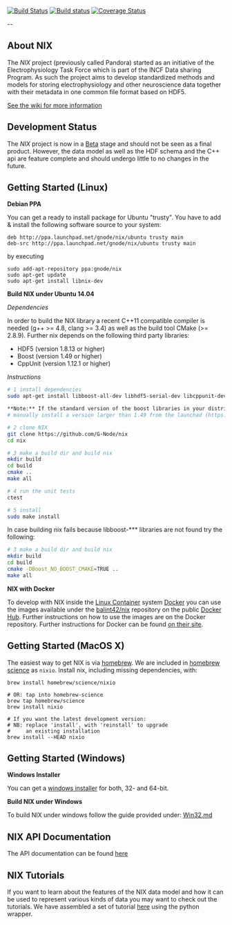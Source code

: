 [![Build Status](https://travis-ci.org/G-Node/nix.svg?branch=master)](https://travis-ci.org/G-Node/nix)
[![Build status](https://ci.appveyor.com/api/projects/status/cdupf2np8ffg5hjt/branch/master?svg=true)](https://ci.appveyor.com/project/stoewer/nix/branch/master)
[![Coverage Status](https://coveralls.io/repos/G-Node/nix/badge.svg?branch=master)](https://coveralls.io/r/G-Node/nix?branch=master)

--

About NIX
-------------

The *NIX* project (previously called Pandora) started as an initiative of the Electrophysiology Task Force which is part
of the INCF Data sharing Program. As such the project aims to develop standardized methods and models for storing
electrophysiology and other neuroscience data together with their metadata in one common file format based on HDF5.

[See the wiki for more information](https://github.com/G-Node/nix/wiki)

Development Status
------------------

The *NIX* project is now in a [Beta](https://github.com/G-Node/nix/releases) stage and should not be seen as a final product. However, the data model as well as the HDF schema and the C++ api are feature complete and should undergo little to no changes in the future.

Getting Started (Linux)
-----------------------

**Debian PPA**

You can get a ready to install package for Ubuntu "trusty". You have to add & install the following software source to your system:

```
deb http://ppa.launchpad.net/gnode/nix/ubuntu trusty main
deb-src http://ppa.launchpad.net/gnode/nix/ubuntu trusty main
```
by executing

```
sudo add-apt-repository ppa:gnode/nix
sudo apt-get update
sudo apt-get install libnix-dev
```

**Build NIX under Ubuntu 14.04**

_Dependencies_

In order to build the NIX library a recent C++11 compatible compiler is needed (g++ >= 4.8, clang >= 3.4)
as well as the build tool CMake (>= 2.8.9). Further nix depends on the following third party libraries:

- HDF5 (version 1.8.13 or higher)
- Boost (version 1.49 or higher)
- CppUnit (version 1.12.1 or higher)

_Instructions_

```bash
# 1 install dependencies
sudo apt-get install libboost-all-dev libhdf5-serial-dev libcppunit-dev cmake build-essential

**Note:** If the standard version of the boost libraries in your distribution is less than 1.49,
# manually install a version larger than 1.49 from the launchad (https://launchpad.net/~boost-latest/+archive/ubuntu/ppa)

# 2 clone NIX
git clone https://github.com/G-Node/nix
cd nix

# 3 make a build dir and build nix
mkdir build
cd build
cmake ..
make all

# 4 run the unit tests
ctest

# 5 install
sudo make install
```

In case building nix fails because libboost-*** libraries are not found try the following:

```bash
# 3 make a build dir and build nix
mkdir build
cd build
cmake -DBoost_NO_BOOST_CMAKE=TRUE ..
make all
```


**NIX with Docker**

To develop with NIX inside the [Linux Container](https://linuxcontainers.org/) system [Docker](https://www.docker.com/)
you can use the images available under the [balint42/nix](https://registry.hub.docker.com/u/balint42/nix/) repository
on the public [Docker Hub](https://hub.docker.com/).
Further instructions on how to use the images are on the Docker repository. Further instructions for Docker can be found
[on their site](http://docs.docker.com/).

Getting Started (MacOS X)
-------------------------

The easiest way to get NIX is via [homebrew](http://brew.sh).
We are included in [homebrew science](http://brew.sh/homebrew-science/) as `nixio`.
Install nix, including missing dependencies, with:

```shell
brew install homebrew/science/nixio

# OR: tap into homebrew-science
brew tap homebrew/science
brew install nixio

# If you want the latest development version:
# NB: replace 'install', with 'reinstall' to upgrade
#     an existing installation
brew install --HEAD nixio
```

Getting Started (Windows)
-------------------------

**Windows Installer**

You can get a [windows installer](https://github.com/G-Node/nix/releases) for both, 32- and 64-bit.

**Build NIX under Windows**

To build NIX under windows follow the guide provided under: [Win32.md](https://github.com/G-Node/nix/blob/master/Win32.md)

NIX API Documentation
---------------------

The API documentation can be found [here](http://g-node.github.io/nix/)

NIX Tutorials
-------------

If you want to learn about the features of the NIX data model and how
it can be used to represent various kinds of data you may want to
check out the tutorials.  We have assembled a set of tutorial
[here](http://g-node.github.io/nixpy/tutorial.html) using the python
wrapper.

